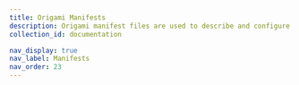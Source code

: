 ```yaml
---
title: Origami Manifests
description: Origami manifest files are used to describe and configure Origami projects.
collection_id: documentation

nav_display: true
nav_label: Manifests
nav_order: 23
---
```

